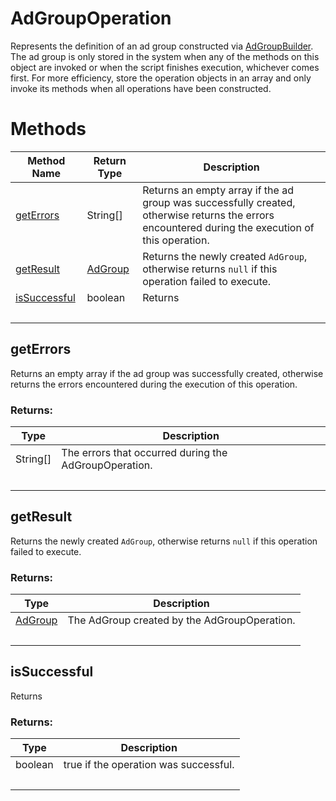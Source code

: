# AdGroupOperation
Represents the definition of an ad group constructed via [AdGroupBuilder](./AdGroupBuilder). The ad group is only stored in the system when any of the methods on this object are invoked or when the script finishes execution, whichever comes first. For more efficiency, store the operation objects in an array and only invoke its methods when all operations have been constructed.

# Methods
|Method Name|Return Type|Description|
|-|-|-
[getErrors](#geterrors)|String[]|Returns an empty array if the ad group was successfully created, otherwise returns the errors encountered during the execution of this operation.<br />
[getResult](#getresult)|[AdGroup](./AdGroup)|Returns the newly created `AdGroup`, otherwise returns `null` if this operation failed to execute.<br />
[isSuccessful](#issuccessful)|boolean|Returns <br />
&nbsp;|&nbsp;|&nbsp;

## <a name="geterrors"></a>getErrors
Returns an empty array if the ad group was successfully created, otherwise returns the errors encountered during the execution of this operation.


### Returns:
|Type|Description|
|-|-
String[]|The errors that occurred during the AdGroupOperation.
&nbsp;|&nbsp;
## <a name="getresult"></a>getResult
Returns the newly created `AdGroup`, otherwise returns `null` if this operation failed to execute.<br />

### Returns:
|Type|Description|
|-|-
[AdGroup](./AdGroup)|The AdGroup created by the AdGroupOperation.
&nbsp;|&nbsp;
## <a name="issuccessful"></a>isSuccessful
Returns 


### Returns:
|Type|Description|
|-|-
boolean|true if the operation was successful.
&nbsp;|&nbsp;
